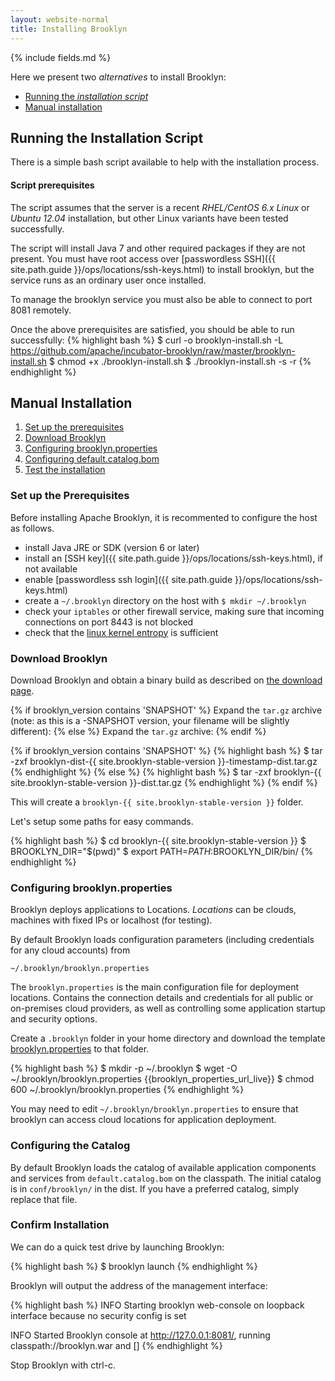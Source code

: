 ```yaml
---
layout: website-normal
title: Installing Brooklyn
---
```


{% include fields.md %}

Here we present two *alternatives* to install Brooklyn:

- [Running the *installation script*](#script)
- [Manual installation](#manual)


## <a id="script"></a> Running the Installation Script

There is a simple bash script available to help with the installation process. 

#### Script prerequisites
The script assumes that the server is a recent *RHEL/CentOS 6.x Linux* or *Ubuntu 12.04* installation, but other Linux variants have been tested successfully.

The script will install Java 7 and other required packages if they are not present. 
You must have root access over [passwordless SSH]({{ site.path.guide }}/ops/locations/ssh-keys.html) 
to install brooklyn, but the service runs as an ordinary user once installed. 

To manage the brooklyn service you must also be able to connect to port 8081 remotely.

Once the above prerequisites are satisfied, you should be able to run successfully:
{% highlight bash %}
$ curl -o brooklyn-install.sh -L https://github.com/apache/incubator-brooklyn/raw/master/brooklyn-install.sh
$ chmod +x ./brooklyn-install.sh
$ ./brooklyn-install.sh -s -r <your-server-ip>
{% endhighlight %}


## <a id="manual"></a> Manual Installation

1. [Set up the prerequisites](#prerequisites)
1. [Download Brooklyn](#download)
1. [Configuring brooklyn.properties](#configuring-properties)
1. [Configuring default.catalog.bom](#configuring-catalog)
1. [Test the installation](#confirm)


### <a id="prerequisites"></a>Set up the Prerequisites

Before installing Apache Brooklyn, it is recommented to configure the host as follows. 

* install Java JRE or SDK (version 6 or later)
* install an [SSH key]({{ site.path.guide }}/ops/locations/ssh-keys.html), if not available
* enable [passwordless ssh login]({{ site.path.guide }}/ops/locations/ssh-keys.html)
* create a `~/.brooklyn` directory on the host with `$ mkdir ~/.brooklyn`
* check your `iptables` or other firewall service, making sure that incoming connections on port 8443 is not blocked
* check that the [linux kernel entropy](increase-entropy.html) is sufficient


### <a id="download"></a>Download Brooklyn

Download Brooklyn and obtain a binary build as described on [the download page]({{site.path.website}}/download/).

{% if brooklyn_version contains 'SNAPSHOT' %}
Expand the `tar.gz` archive (note: as this is a -SNAPSHOT version, your filename will be slightly different):
{% else %}
Expand the `tar.gz` archive:
{% endif %}

{% if brooklyn_version contains 'SNAPSHOT' %}
{% highlight bash %}
$ tar -zxf brooklyn-dist-{{ site.brooklyn-stable-version }}-timestamp-dist.tar.gz
{% endhighlight %}
{% else %}
{% highlight bash %}
$ tar -zxf brooklyn-{{ site.brooklyn-stable-version }}-dist.tar.gz
{% endhighlight %}
{% endif %}

This will create a `brooklyn-{{ site.brooklyn-stable-version }}` folder.

Let's setup some paths for easy commands.

{% highlight bash %}
$ cd brooklyn-{{ site.brooklyn-stable-version }}
$ BROOKLYN_DIR="$(pwd)"
$ export PATH=$PATH:$BROOKLYN_DIR/bin/
{% endhighlight %}


### <a id="configuring-properties"></a>Configuring brooklyn.properties

Brooklyn deploys applications to Locations. *Locations* can be clouds, machines with fixed IPs or localhost (for testing).

By default Brooklyn loads configuration parameters (including credentials for any cloud accounts) from 

`~/.brooklyn/brooklyn.properties` 

The `brooklyn.properties` is the main configuration file for deployment locations. Contains the connection details and credentials for all public or on-premises cloud providers, as well as controlling some application startup and security options.

Create a `.brooklyn` folder in your home directory and download the template [brooklyn.properties]({{brooklyn_properties_url_path}}) to that folder.

{% highlight bash %}
$ mkdir -p ~/.brooklyn
$ wget -O ~/.brooklyn/brooklyn.properties {{brooklyn_properties_url_live}}
$ chmod 600 ~/.brooklyn/brooklyn.properties
{% endhighlight %}

You may need to edit `~/.brooklyn/brooklyn.properties` to ensure that brooklyn can access cloud locations for application deployment.


### <a id="configuring-catalog"></a>Configuring the Catalog

By default Brooklyn loads the catalog of available application components and services from 
`default.catalog.bom` on the classpath. The initial catalog is in `conf/brooklyn/` in the dist.
If you have a preferred catalog, simply replace that file.


### <a id="confirm"></a>Confirm Installation

We can do a quick test drive by launching Brooklyn:

{% highlight bash %}
$ brooklyn launch
{% endhighlight %}

Brooklyn will output the address of the management interface:

{% highlight bash %}
INFO  Starting brooklyn web-console on loopback interface because no security config is set

INFO  Started Brooklyn console at http://127.0.0.1:8081/, running classpath://brooklyn.war and []
{% endhighlight %}

Stop Brooklyn with ctrl-c.
